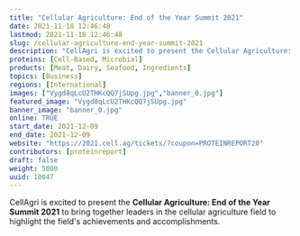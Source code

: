 ```yaml
---
title: "Cellular Agriculture: End of the Year Summit 2021"
date: 2021-11-18 12:46:48
lastmod: 2021-11-18 12:46:48
slug: /cellular-agriculture-end-year-summit-2021
description: "CellAgri is excited to present the Cellular Agriculture: End of the Year Summit 2021 to bring together leaders in the cellular agriculture field to highlight the field's achievements and accomplishments."
proteins: [Cell-Based, Microbial]
products: [Meat, Dairy, Seafood, Ingredients]
topics: [Business]
regions: [International]
images: ["Vygd8qLcU2THKcQQ7jSUpg.jpg","banner_0.jpg"]
featured_image: "Vygd8qLcU2THKcQQ7jSUpg.jpg"
banner_image: "banner_0.jpg"
online: TRUE
start_date: 2021-12-09
end_date: 2021-12-09
website: "https://2021.cell.ag/tickets/?coupon=PROTEINREPORT20"
contributors: [proteinreport]
draft: false
weight: 5000
uuid: 10047
---
```

<p>CellAgri is excited to present the <strong>Cellular Agriculture: End of the Year Summit 2021</strong> to bring together leaders in the cellular agriculture field to highlight the field's achievements and accomplishments.</p>
